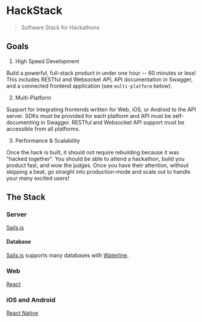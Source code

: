 # HackStack

> Software Stack for Hackathons

## Goals

1) High Speed Development

Build a powerful, full-stack product in under one hour -- 60 minutes or less!
This includes RESTful and Websocket API, API documentation in Swagger, and a connected frontend application (see `multi-platform` below).

2) Multi-Platform

Support for integrating frontends written for Web, iOS, or Android to the API server.
SDKs must be provided for each platform and API must be self-documenting in Swagger.
RESTful and Websocket API support must be accessible from all platforms.

3) Performance & Scalability

Once the hack is built, it should not require rebuilding because it was "hacked together".
You should be able to attend a hackathon, build you product fast, and wow the judges.
Once you have their attention, without skipping a beat, go straight into production-mode and scale out to handle your many excited users!

## The Stack

### Server

[Sails.js](http://sailsjs.org/)

#### Database

[Sails.js](http://sailsjs.org/) supports many databases with [Waterline](https://github.com/balderdashy/waterline).

### Web

[React](https://facebook.github.io/react/)

### iOS and Android

[React Native](http://facebook.github.io/react-native/)


